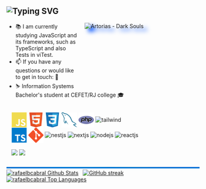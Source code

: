 ## <b>![Typing SVG](https://readme-typing-svg.demolab.com?font=Fira+Code&size=22&pause=1000&color=2C78F7&random=false&width=435&lines=Hi%2C+my+name+is+Rafael%2C+Welcome!%F0%9F%8E%88)</b> 

<img align="right" alt="Artorias - Dark Souls" style="float: right; margin-left: 20px; margin-bottom: 20px; filter:drop-shadow(10px 8px 6px #0051ff)" src="https://images-wixmp-ed30a86b8c4ca887773594c2.wixmp.com/f/061c5ef8-2616-48a4-af21-9f97322673b3/de6ft4m-d3c2c205-0703-4c65-ab6d-d51cf693c3c5.gif?token=eyJ0eXAiOiJKV1QiLCJhbGciOiJIUzI1NiJ9.eyJzdWIiOiJ1cm46YXBwOjdlMGQxODg5ODIyNjQzNzNhNWYwZDQxNWVhMGQyNmUwIiwiaXNzIjoidXJuOmFwcDo3ZTBkMTg4OTgyMjY0MzczYTVmMGQ0MTVlYTBkMjZlMCIsIm9iaiI6W1t7InBhdGgiOiJcL2ZcLzA2MWM1ZWY4LTI2MTYtNDhhNC1hZjIxLTlmOTczMjI2NzNiM1wvZGU2ZnQ0bS1kM2MyYzIwNS0wNzAzLTRjNjUtYWI2ZC1kNTFjZjY5M2MzYzUuZ2lmIn1dXSwiYXVkIjpbInVybjpzZXJ2aWNlOmZpbGUuZG93bmxvYWQiXX0.i-KLR2Hf3i7E9iAsVdx4jQ4opMnesc_EzzvbvKhOS98" height="150" width="300" height="300">

- 📚 I am currently studying JavaScript and its frameworks, such as TypeScript and also Tests in viTest.
- 📫 If you have any questions or would like to get in touch: <a href="mailto:rafael1311cabral@gmail.com?subject=Ol%C3%A1,%20vim%20atrav%C3%A9s%20do%20seu%20GitHub%20%F0%9F%91%8D" style="text-decoration: none;">📧</a>
- ⛷️ Information Systems Bachelor's student at CEFET/RJ college <a href="https://www.cefet-rj.br/" style="text-decoration: none;">🎓</a>

<div style="display: inline_block; margin-left: 2.5%;;"><br>
<img align="center" alt="js" height="40" width="40" src="https://raw.githubusercontent.com/devicons/devicon/master/icons/javascript/javascript-plain.svg">
<img align="center" alt="html" height="40" width="40" src="https://raw.githubusercontent.com/devicons/devicon/master/icons/html5/html5-original.svg">
<img align="center" alt="css" height="40" width="40" src="https://raw.githubusercontent.com/devicons/devicon/master/icons/css3/css3-original.svg">
<img align="center" alt="mysql" height="40" width="40" src="https://raw.githubusercontent.com/devicons/devicon/master/icons/mysql/mysql-original.svg">
<img align="center" alt="php" height="40" width="40" src="https://raw.githubusercontent.com/devicons/devicon/master/icons/php/php-original.svg">
<img align="center" alt="tailwind" height="40" width="40" src="https://github.com/user-attachments/assets/6578a3a9-f815-41fc-8c05-bd7adbce4895">
<br>
<img align="center" alt="typescript" height="40" width="40" src="https://raw.githubusercontent.com/devicons/devicon/master/icons/typescript/typescript-plain.svg">
<img align="center" alt="git" height="40" width="40" src="https://raw.githubusercontent.com/devicons/devicon/master/icons/git/git-original.svg">
<img align="center" alt="nestjs" height="40" width="40" src="https://github.com/user-attachments/assets/a594730c-f915-4ad3-8f77-da339df88daa">
<img align="center" alt="nextjs" height="40" width="40" src="https://github.com/user-attachments/assets/f1ef7029-d848-4371-8a1a-82899802d438">
<img align="center" alt="nodejs" height="40" width="40" src="https://github.com/user-attachments/assets/50afa30b-69b2-4153-a510-63b365b220ce">
<img align="center" alt="reactjs" height="40" width="40" src="https://github.com/user-attachments/assets/949c4899-93f0-4d00-8bd2-d136da2a871a">

</div>

<br>

<div style="display: inline_block; margin-left: 2.5%;">
  <a href = "https://wa.me/5522988103858"><img src="https://img.shields.io/badge/-whatsapp-%23333?style=for-the-badge&logo=whatsapp&logoColor=green" target="_blank"></a>
  <a href="https://www.linkedin.com/in/rafael-b-cabral/" target="_blank"><img src="https://img.shields.io/badge/-LinkedIn-%23333?style=for-the-badge&background-color:grey&logo=linkedin&logoColor=blue" target="_blank"></a> 
</div>

<br>

<img src="lineBar.png"/>

<a href="https://github.com/rafaelbcabral">
  <img alt="rafaelbcabral Github Stats" src="https://denvercoder1-github-readme-stats.vercel.app/api?username=rafaelbcabral&show_icons=true&count_private=true&theme=react&border_color=333333&bg_color=0D1117&title_color=00BFFF&icon_color=00BFFF" height="192px" width="49%"/></a>
<a href="https://github.com/rafaelbcabral">
  <img src="https://github-readme-streak-stats.herokuapp.com/?user=rafaelbcabral&theme=blue-green&border=333333&background=0D1117&fire=blue-green&currStreakNum=white&currStreakLabel=white&ring_color=white&dates=add8e6" height="192px" width="49%" alt="GitHub streak" style="margin-left: 1.5%"/></a>

<a href="https://github.com/rafaelbcabral" style="align: center">
  <img alt="rafaelbcabral Top Languages" src="https://denvercoder1-github-readme-stats.vercel.app/api/top-langs/?username=rafaelbcabral&langs_count=8&layout=compact&theme=react&border_color=333333&bg_color=0D1117&title_color=FFFFFF&icon_color=00BFFF&text_color=FFFFFF&hide_title=false" height="200px" width="100%"/></a>
